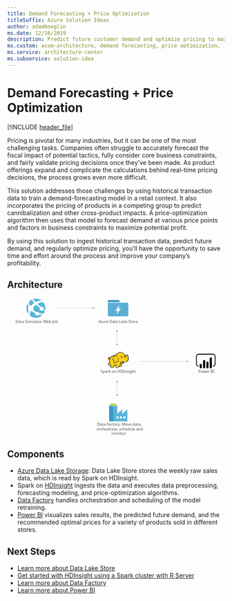 ```yaml
---
title: Demand Forecasting + Price Optimization
titleSuffix: Azure Solution Ideas
author: adamboeglin
ms.date: 12/16/2019
description: Predict future customer demand and optimize pricing to maximize profitability using big-data and advanced-analytics services from Microsoft Azure.
ms.custom: acom-architecture, demand forecasting, price optimization, 'https://azure.microsoft.com/solutions/architecture/demand-forecasting-price-optimization-marketing/'
ms.service: architecture-center
ms.subservice: solution-idea
---
```

# Demand Forecasting + Price Optimization

[!INCLUDE [header_file](../header.md)]

Pricing is pivotal for many industries, but it can be one of the most challenging tasks. Companies often struggle to accurately forecast the fiscal impact of potential tactics, fully consider core business constraints, and fairly validate pricing decisions once they’ve been made. As product offerings expand and complicate the calculations behind real-time pricing decisions, the process grows even more difficult.

This solution addresses those challenges by using historical transaction data to train a demand-forecasting model in a retail context. It also incorporates the pricing of products in a competing group to predict cannibalization and other cross-product impacts. A price-optimization algorithm then uses that model to forecast demand at various price points and factors in business constraints to maximize potential profit.

By using this solution to ingest historical transaction data, predict future demand, and regularly optimize pricing, you’ll have the opportunity to save time and effort around the process and improve your company’s profitability.

## Architecture

<svg class="architecture-diagram" aria-labelledby="demand-forecasting-price-optimization-marketing" height="677.945" viewbox="0 0 1070.702 677.945"  xmlns="http://www.w3.org/2000/svg">
    <path fill="none" d="M495.052 0h101.182v101.182H495.052z"/>
    <path d="M554.813 18.972l-2.846-5.059a6.521 6.521 0 00-5.375-3.162h-45.216a6.342 6.342 0 00-6.324 6.324v3.478h60.709c-.316-.633-.632-.953-.948-1.581z" fill="#3596c5"/>
    <path d="M592.44 23.714h-97.388v60.393a6.342 6.342 0 006.324 6.324h88.534a6.342 6.342 0 006.324-6.324v-54.7a6.246 6.246 0 00-3.794-5.693zm-33.833 30.039l-18.023 25.611c0 .316-.316.316-.632.316h-.316c-.316-.316-.632-.632-.316-.949l4.743-15.177h-10.435a1.1 1.1 0 01-.632-.316v-.948l17.391-25.3c0-.316.316-.316.632-.316h.316c.316.316.632.632.316.949l-4.427 14.861h10.751a1.01 1.01 0 01.949.949.31.31 0 00-.317.32z" fill="#5bafd5"/>
    <text fill="#505050" font-family="SegoeUI, Segoe UI" font-size="18.147" transform="matrix(1.036 0 0 1 442.644 627.487)">
        Data Factory: Move data, <tspan x="-2.99" y="22.309">orchestrate, schedule and </tspan><tspan x="67.433" y="44.618">monitor</tspan>
    </text>
    <text fill="#505050" font-family="SegoeUI, Segoe UI" font-size="18.147" transform="matrix(1.036 0 0 1 940.735 368.583)">
        Power BI
    </text>
    <text fill="#505050" font-family="SegoeUI, Segoe UI" font-size="18.147" transform="matrix(1.036 0 0 1 40.589 124.197)">
        Data Simulator Web Job
    </text>
    <text fill="#505050" font-family="SegoeUI, Segoe UI" font-size="18.147" transform="matrix(1.036 0 0 1 448.666 124.197)">
        Azure Data Lake Store
    </text>
    <text fill="#505050" font-family="SegoeUI, Segoe UI" font-size="18.147" transform="matrix(1.036 0 0 1 459.601 368.583)">
        Spark on HDInsight
    </text>
    <path fill="none" stroke="#afafaf" stroke-miterlimit="10" stroke-width="1.135" d="M539.805 164.002v63.242"/>
    <path fill="#afafaf" d="M534.145 165.658l5.66-9.803 5.66 9.803h-11.32zM534.145 225.588l5.66 9.802 5.66-9.802h-11.32z"/>
    <path fill="none" stroke="#afafaf" stroke-miterlimit="10" stroke-width="1.135" d="M539.805 412.017v63.242"/>
    <path fill="#afafaf" d="M534.145 413.674l5.66-9.803 5.66 9.803h-11.32zM534.145 473.603l5.66 9.803 5.66-9.803h-11.32z"/>
    <path fill="none" stroke="#afafaf" stroke-miterlimit="10" stroke-width="1.135" d="M421.949 50.286H246.806"/>
    <path fill="#afafaf" d="M420.293 44.625l9.802 5.661-9.802 5.66V44.625z"/>
    <path fill="none" stroke="#afafaf" stroke-miterlimit="10" stroke-width="1.135" d="M884.105 311.61H647.26"/>
    <path fill="#afafaf" d="M882.449 305.949l9.803 5.661-9.803 5.66v-11.321z"/>
    <g>
        <path d="M591.243 568.918v-21.684l-24.552 21.326h-.538v-21.326L541.6 568.56v-44.623c0-3.763-8.423-7.527-19.534-7.527s-20.251 3.584-20.251 7.527v81.719h89.6zm-69.175-41.4c-8.064 0-14.516-1.971-14.516-4.122s6.452-4.122 14.516-4.122 14.516 1.792 14.516 4.122c-.184 2.154-6.631 4.125-14.516 4.125zm42.293 63.619h-9.856v-9.856h9.856zm-17.383 0h-9.856v-9.856h9.856zm25.089 0v-9.856h9.856v9.856z" fill="#59b4d9"/>
        <path fill="#3999c6" d="M501.818 523.399h19.892v82.257h-19.892z"/>
        <path d="M541.423 523.4c0 3.943-8.96 7.168-19.892 7.168s-19.713-3.226-19.713-7.168 8.96-7.168 19.892-7.168 19.713 3.047 19.713 7.168" fill="#fff"/>
        <path d="M537.48 522.862c0 2.688-6.989 4.659-15.77 4.659s-15.77-1.971-15.77-4.659 6.989-4.659 15.77-4.659 15.77 2.151 15.77 4.659" fill="#7fba00"/>
        <path d="M534.075 525.729c2.151-.717 3.226-1.792 3.226-2.867 0-2.688-6.989-4.659-15.77-4.659s-15.77 2.151-15.77 4.659c.179 1.075 1.434 2.151 3.4 2.867a38.046 38.046 0 0112.545-1.792 37.645 37.645 0 0112.365 1.792" fill="#b8d432"/>
    </g>
    <g>
        <path d="M169.618 87.744a46.79 46.79 0 11-56.877-74.311 46.79 46.79 0 0156.877 74.311" fill="#59b4d9"/>
        <path d="M161.018 58.8a10.083 10.083 0 0014.119 1.88c.23-.176.408-.389.618-.579 4.51 3.177 7.642 5.274 9.408 6.476a40.376 40.376 0 001.254-4.01c-1.865-1.387-4.387-3.329-8.032-6.283a10 10 0 00-14.353-12.259 422.35 422.35 0 01-15.526-14.665c17.159-9.228 29.349-7.876 29.349-7.876a47.01 47.01 0 00-6.751-6.922c-7.236-1.118-18.477-.992-31.321 5.84v-.006q-6.42-6.72-13.074-14.439a43.556 43.556 0 00-6.2 2.522 100.8 100.8 0 0012.645 16.036c.009.011.021.021.032.032a86.672 86.672 0 00-13 11.262 71.488 71.488 0 00-1.576 1.743 14.128 14.128 0 00-7.708.528c-4.239-9.146-3.9-16.493-3.228-20.28a49.339 49.339 0 00-5.04 6.117c-1.106 4.521-1.421 11.042 1.844 18.9a14.114 14.114 0 00-.009 17.137 14.5 14.5 0 001.047 1.208 70.9 70.9 0 00-2.733 16.4c.444.6.444 1.09.884 1.678a47.508 47.508 0 007.789 7.5 51.592 51.592 0 013.209-21.291 14.054 14.054 0 006.521-1.06c1.2 1.054 2.453 2.119 3.791 3.2a78.02 78.02 0 0013.639 8.693 9.252 9.252 0 0014.886 8.307 9.208 9.208 0 002.074-2.277 83.506 83.506 0 0018.359 1.908c.723 0 4.076-4.561 6-7.388-2.872.6-11.389 1.771-23.029-1.573a9.2 9.2 0 00-14.072-5.828 87.72 87.72 0 01-12.653-8.406q-1.323-1.048-2.544-2.093a14.187 14.187 0 00.6-14.135c.535-.535 1.062-1.073 1.631-1.6a102.762 102.762 0 0112.205-9.874c-.154-.142-.292-.292-.442-.436.152.14.294.285.447.425 5.843 5.4 12.038 10.524 17.906 15.1a10.012 10.012 0 001.034 10.388z" fill="#fff"/>
    </g>
    <g>
        <path fill="#fcd116" d="M530.37 282.762l-7.136 1.223-6.321 2.855-5.505 3.466-5.302 6.321-2.854 3.058-2.855 1.02-.816-1.835 1.428-1.835.204-2.651h1.019l.816.815-.204-2.65-1.02-.816v-1.019l-2.447 1.427-2.446 2.651-.408 2.446 1.019 2.039.816 3.263 1.835.815h2.039l1.835-1.223-1.223 6.321 1.223 6.933-1.427 3.262-4.282 4.69.612 3.058 2.243 3.263 3.874 2.65 2.243.408h2.242l-1.427 6.117 5.302 2.243 6.728.816 2.243-1.632.204-3.874 2.651-4.282.204-3.466 6.117.612 5.709-.612-5.709 3.466 1.019 4.078 3.466 5.71 3.671 1.427 2.65-1.02 1.224-2.446 5.913-4.486 1.223 1.019 9.176.408 1.835-1.631.204-2.651-.612-1.019-.408-7.137-3.058-6.117.408-2.854 1.835 1.019 5.301 4.894 2.447.204 2.854-1.224 2.855-2.039 1.427-4.69 8.156.612 5.098-2.039 4.078-3.67 2.854-5.505.816-6.525-.612-7.341-1.631-6.728-1.631-2.243-2.243-.612-3.874 4.282-3.466 1.223-3.059-5.097-3.058-2.855-1.835-1.019-6.525-5.709-5.506-2.855-5.301-.408-6.321 1.02-5.505 2.039-3.67 3.058-3.059 3.67-3.058.816-5.302 5.098z"/>
        <path fill="#1e1e1e" d="M502.844 296.627l.815 1.019.204-1.223h-.611l-.408.204z"/>
        <path d="M596.638 288.675a22.607 22.607 0 00-2.447-8.156c-.2-.2-.408-.612-.612-.816a8.42 8.42 0 00-2.243-1.427 3.025 3.025 0 00-2.651 0c-.2.2-.408.2-.612.408a11.309 11.309 0 00-1.223 1.631 14.376 14.376 0 01-1.427 1.835 7.912 7.912 0 01-2.243 1.223 7.912 7.912 0 00-1.223-2.243 19.129 19.129 0 00-1.835-2.447l-1.631-1.631-1.835-1.223a45.389 45.389 0 01-4.894-3.874c-.612-.612-1.427-1.223-2.039-1.835-3.67-3.058-7.136-4.486-10.807-4.69s-7.544.816-12.234 2.651a21.493 21.493 0 00-5.3 3.262 29.264 29.264 0 00-3.874 4.486 6.032 6.032 0 00-2.039.408 7.236 7.236 0 00-2.447 1.631 13.192 13.192 0 01-1.835 1.631l-1.631 1.631a44.67 44.67 0 00-10.6 2.651 30.547 30.547 0 00-8.768 5.3 15.33 15.33 0 00-3.058 3.262 33.21 33.21 0 00-2.243 3.466l-1.835 1.835a4.231 4.231 0 01-2.039 1.223 1.578 1.578 0 01-.612.2v-.2A5.229 5.229 0 00501.62 295c.2.2.2.408.408.612s.2.408.408.612l.408-.408.612.2a8.55 8.55 0 00.2-3.262 2.8 2.8 0 00-1.019-1.631c0-.2.2-.2.2-.408a2.947 2.947 0 00.408-1.427l-.408-.2.408.2.612-.408-.816.2a13.245 13.245 0 00-5.505 3.466 9.053 9.053 0 00-1.631 2.243 4.55 4.55 0 00-.612 2.651 6.125 6.125 0 001.223 2.243 13 13 0 00.408 1.427 2.9 2.9 0 01.408 1.223 4.237 4.237 0 002.243 2.039 4.97 4.97 0 002.447 0c-.2 1.019-.2 2.039-.408 3.058a42.681 42.681 0 00.2 4.894 2.586 2.586 0 00.2 1.223c0 .408.2.816.2 1.223a2.9 2.9 0 00-.408 1.223 8.521 8.521 0 01-.816 2.039l-1.631 1.631-1.427 1.427-.408.408c-1.019 1.019-1.223 1.223-1.019 2.855a29.038 29.038 0 001.019 3.262 12.392 12.392 0 002.039 2.855 21.775 21.775 0 005.1 3.262 6.048 6.048 0 003.262.408c0 .2 0 .408-.2.408a9.941 9.941 0 00-.612 1.427c-1.223 2.855 0 4.282 2.039 5.1a20.042 20.042 0 003.262 1.019c.2 0 .408.2.816.2a30.473 30.473 0 005.709 1.223c2.243.2 4.282-.408 4.894-2.447a8.974 8.974 0 00.408-2.039V337.2a10.918 10.918 0 011.427-2.447c0-.2.2-.2.2-.408.408-.816.816-1.223.816-1.835v-2.447a24.676 24.676 0 003.874.2h2.039c-.2 0-.408.2-.612.2a.2.2 0 00-.2.2c-1.835.816-1.835 2.651-1.223 4.282a9.7 9.7 0 002.243 4.078c1.427 2.039 2.651 3.874 4.078 4.69 1.631 1.02 3.466 1.02 5.913-.2a4.237 4.237 0 002.039-2.243c.2-.2.408-.612.612-.816a30.516 30.516 0 013.058-2.447 8.632 8.632 0 011.44-1.007 6.788 6.788 0 001.223.612 7.645 7.645 0 002.243.2h5.3c1.427 0 2.651 0 3.466-.612 1.019-.612 1.427-1.427 1.631-3.058v-1.631a2.71 2.71 0 00-.612-1.427V326.6a10.234 10.234 0 00-.408-2.447 9.939 9.939 0 00-.816-2.243c-.2-.612-.408-1.019-.612-1.631l-.408.2.408-.2a12.473 12.473 0 00-1.019-2.447v-.612l.816.816 1.223 1.223a14.039 14.039 0 002.651 2.243 4.921 4.921 0 003.466.816 8.083 8.083 0 004.486-1.631 9.965 9.965 0 002.855-3.67c.2-.408.2-.816.408-1.223 0-.408.2-.612.2-1.019a23.348 23.348 0 006.525.2 18.082 18.082 0 005.913-1.631 14.993 14.993 0 005.913-5.913 23.048 23.048 0 002.855-9.175c-.199-2.445-.403-6.115-1.014-9.581zm-30.585 24.672c-.612 2.039-1.631 5.505 1.223 6.117a3.632 3.632 0 003.058-.612 5.745 5.745 0 01-2.651 0 1.788 1.788 0 01-1.427-1.223c.2.2.612.2 1.427.408 2.039.408 4.078-.408 4.486-2.039a21.081 21.081 0 01.612-2.447 13 13 0 001.427.408c-.2.816-.612 1.631-.816 2.651a5.766 5.766 0 01-5.709 3.874c-2.243 0-3.466-1.427-5.1-2.651-1.019-.816-2.039-1.835-3.058-2.651a22.557 22.557 0 01-7.34-3.67c1.835 2.039 3.058 3.262 5.505 4.282-.408 3.67-1.631 6.321-2.651 9.787-.408 1.631-4.282 7.952-5.505 8.564-.816.408-5.505 4.486-6.525 5.1a9.15 9.15 0 01-2.243 2.651c-3.058 1.631-5.1-1.427-6.729-4.078-.816-1.223-2.855-4.69-1.019-5.709 1.631-.816 2.651-1.631 4.486-2.651a6.2 6.2 0 001.019 1.427c0-.612-.2-1.019-.2-1.631a5.82 5.82 0 010-2.651c0-.816.2-1.835.2-2.651-.2 1.019-.816 1.835-1.019 2.855a1.838 1.838 0 00-.2 1.019 32.945 32.945 0 01-11.826.2c-.2-1.427-.612-3.058-.816-4.078v6.525a4.641 4.641 0 01-.816 3.262c-.612 1.223-1.019 1.427-2.039 3.466a17.539 17.539 0 01-.2 3.262c-.612 2.039-6.117.408-7.544 0-1.835-.408-5.505-1.223-4.69-3.67a29.575 29.575 0 001.835-7.34c-3.262-4.69-6.321-11.214-6.933-17.128-.408-4.486-.2-7.34.816-9.991 1.631-4.282 3.67-8.156 7.137-11.214 4.69-4.078 8.972-5.709 15.9-6.729-1.631 1.835-3.262 3.874-5.1 5.913a31.6 31.6 0 00-4.078 6.525c-1.631 3.262-1.631 4.486.612 7.136 1.835 2.447 2.855 3.466 3.466 5.913a13.206 13.206 0 00-1.019 4.282c2.243 2.447 3.874 4.078 5.913 4.486a7.9 7.9 0 005.709-.612c4.078-2.039 7.952-4.894 12.642-5.1 2.243-5.3 2.039-9.787.816-15.089a90.308 90.308 0 01-1.223-10.4 26.58 26.58 0 00-.408 10.6c.816 4.486 1.427 9.379-.816 13.253-4.282.408-7.952 2.855-11.826 4.894a6.733 6.733 0 01-4.894.408c-1.223-.2-2.243-1.223-4.078-3.262a9.472 9.472 0 011.223-4.69 88.918 88.918 0 014.894-8.36c-2.039 2.651-4.078 4.894-5.709 7.34-.612-1.835-1.631-2.855-3.058-4.894s-1.631-2.855-.612-5.3c1.223-2.447 2.039-4.486 4.078-6.525 3.262-3.67 6.321-7.544 9.991-11.214 2.039-1.835 2.855-1.835 5.3-2.243s4.69-.816 7.136-1.427a41.624 41.624 0 01-6.933.612c2.243-2.855 3.466-4.486 7.136-6.117 8.972-3.874 14.681-4.282 21.613 1.631a48.816 48.816 0 005.3 4.282 8.974 8.974 0 00-2.039.408 7.773 7.773 0 013.058.2c.2.2.612.408.816.612a8.3 8.3 0 012.855 2.447 27 27 0 012.447 4.078c-.408-.2-.816-.2-1.223-.408a1.226 1.226 0 00-.816-.2 2.452 2.452 0 00-1.631.408 6.644 6.644 0 01-2.651.816 2.251 2.251 0 001.631 0h.2c-.2.2-.2.612-.408 1.019a3.47 3.47 0 00.2 1.427c0 .2.2.2.2.408-.408.2-.612.2-1.019.408a19.651 19.651 0 014.894 0c.2.612.2 1.019.408 1.631h-.612a2.789 2.789 0 00-2.855-.2c-3.466.816-2.651 2.855-4.282 5.913 1.631-2.039 1.631-4.282 4.282-4.894.612-.2 1.019-.408 1.427-.2a4 4 0 00-1.835 1.835c-.816 2.243-.2 3.874-1.223 5.913 1.019-1.835 1.019-3.466 2.039-5.505.408-.612 1.631-1.835 2.243-1.835h.612a19.851 19.851 0 01.2 3.262c-.2 1.835-.612 4.486-.816 5.505 1.019-1.223 1.427-3.67 1.835-5.505a15.436 15.436 0 000-6.117c-.612-2.855 2.243-2.243 3.874-3.67 1.223-1.019 2.039-2.447 3.058-3.466s2.855.408 3.262 1.631a40.59 40.59 0 012.243 16.312c-.612 5.1-3.058 10.807-7.544 13.253-5.709 3.262-12.642 1.223-18.351-.612a14.565 14.565 0 01-3.058-1.631 4.581 4.581 0 01.429 3.671zm-5.1 20.594c-.2 2.039-.816 2.243-2.855 2.243a42.62 42.62 0 01-5.1-.2 11.077 11.077 0 01-2.243-.408c1.835-1.427 5.1-7.136 5.709-9.175s1.427-3.874 1.835-5.913a11.5 11.5 0 00.816 2.447 12.067 12.067 0 011.019 3.874 39.289 39.289 0 00.2 4.894 3.156 3.156 0 01.621 2.237zm-59.539-42.411a3.254 3.254 0 00-.612 1.631c-.612 2.243.2 4.282-1.835 5.913 1.02 1.835.816 2.651 3.059 1.835a8.42 8.42 0 002.243-1.427c-.2.816-.612 1.631-.816 2.447 0 .2 0 .2-.2.408-1.631.612-3.67 1.019-4.486-.612a10.1 10.1 0 01-.816-2.651c-2.651-2.651 1.223-6.321 3.465-7.545zm.2 2.447a1.226 1.226 0 01.2-.816c0-.2 0-.2.2-.408.612.408.612.816.816 1.631-.394-.408-.802-.612-1.21-.408zm2.039 23.856a48.191 48.191 0 005.505 11.826 14.049 14.049 0 01-.612 1.631c-1.631 2.243-5.709-1.019-6.933-2.243a8.248 8.248 0 01-2.447-4.486c-.2-1.019 0-1.019.816-1.835l3.058-3.058zm77.686-33.644c0 .2.2.408.2.612l-.2.2c-.2-.2-.408-.612-.612-.816zm-75.851 12.438zm-3.262-4.894zm-5.1 7.748zm28.546 29.973zm49.752-15.089zm18.351-6.933z" fill="#1e1e1e"/>
        <path d="M586.443 286.636c2.855-1.019 4.282-3.262 4.894-6.117a11.154 11.154 0 01-5.3 5.3c-1.223.612-2.039.408-3.466.2 1.429.617 2.444 1.024 3.872.617zM570.131 289.49a21.2 21.2 0 00-3.058.408c0-.408-.2-.612-.2-1.019a2.894 2.894 0 00-1.835-1.631c.612-.408 1.427-.816 2.039-1.223-1.631.816-3.466.612-4.894 1.427-1.223.816-2.855 3.466-4.078 4.486a17.009 17.009 0 002.447-1.631 3.78 3.78 0 00.408 1.427 3.212 3.212 0 001.427 1.427 6.378 6.378 0 00-1.019 2.039 17.815 17.815 0 018.763-5.71zM555.45 286.432c.612-2.447 1.427-4.69 5.1-6.321-4.896 1.223-5.712 3.262-5.1 6.321zM563.4 309.676c-.2.612-.2 1.631-.408 2.243a8.825 8.825 0 011.019-2.447c.408-.816.612-.816 1.427-1.223a18.946 18.946 0 002.039-1.019c-.612 0-1.631.408-2.243.408-1.424.203-1.628.611-1.834 2.038zM537.3 282.15c-1.835 1.835-3.466 7.748-4.078 10.2.816-2.039 3.058-7.544 4.69-8.972a4.266 4.266 0 011.223-.816c-1.223 2.039-1.019 2.447-.612 5.1a10.764 10.764 0 012.855-5.913c1.631-.408 3.262-1.019 5.1-1.631-2.039.2-3.874.408-5.913.612-1.835.4-2.243.4-3.265 1.42z" fill="#1e1e1e"/>
        <path d="M561.567 292.549a1.368 1.368 0 012.447-1.223v.2a13.193 13.193 0 00-1.835 1.631.651.651 0 01-.612-.612M576.656 286.636a1.019 1.019 0 112.039 0v.408a4.8 4.8 0 00-1.631.408c-.2 0-.408-.408-.408-.816" fill="#fffacb"/>
    </g>
    <path d="M1013.88 336.313h-1.93v-3.86h1.93a7.436 7.436 0 007.427-7.427V285.6a7.436 7.436 0 00-7.427-7.428h-73.122a7.436 7.436 0 00-7.427 7.428v39.428a7.436 7.436 0 007.427 7.427h1.93v3.86h-1.93a11.3 11.3 0 01-11.286-11.287V285.6a11.3 11.3 0 0111.287-11.287h73.121a11.3 11.3 0 0111.287 11.287v39.428a11.3 11.3 0 01-11.287 11.287"/>
    <path d="M952.612 323.391a5.237 5.237 0 015.237 5.237V340.7a5.238 5.238 0 01-5.238 5.238 5.237 5.237 0 01-5.239-5.235v-12.074a5.238 5.238 0 015.238-5.238zM969.085 345.944a5.239 5.239 0 01-5.239-5.238v-31a5.238 5.238 0 1110.477 0v31a5.239 5.239 0 01-5.238 5.239M1002.029 345.791a5.239 5.239 0 01-5.239-5.238v-43.9a5.238 5.238 0 0110.477 0v43.9a5.239 5.239 0 01-5.238 5.239M985.557 345.944a5.239 5.239 0 01-5.239-5.238v-23.029a5.238 5.238 0 1110.477 0v23.029a5.239 5.239 0 01-5.238 5.239"/>
</svg>

## Components
* [Azure Data Lake Storage](https://azure.microsoft.com/services/storage/data-lake-storage/): Data Lake Store stores the weekly raw sales data, which is read by Spark on HDInsight.
* Spark on [HDInsight](https://azure.microsoft.com/services/hdinsight/) ingests the data and executes data preprocessing, forecasting modeling, and price-optimization algorithms.
* [Data Factory](https://azure.microsoft.com/services/data-factory/) handles orchestration and scheduling of the model retraining.
* [Power BI](https://powerbi.microsoft.com) visualizes sales results, the predicted future demand, and the recommended optimal prices for a variety of products sold in different stores.

## Next Steps
* [Learn more about Data Lake Store](/azure/data-lake-store/data-lake-store-overview)
* [Get started with HDInsight using a Spark cluster with R Server](/azure/hdinsight/hdinsight-apache-spark-overview)
* [Learn more about Data Factory](/azure/data-factory/data-factory-introduction)
* [Learn more about Power BI](https://powerbi.microsoft.com/documentation/powerbi-landing-page/)


